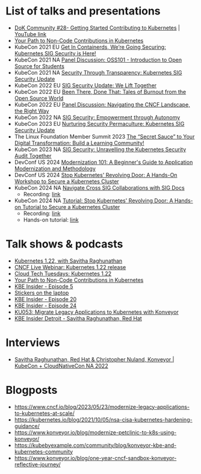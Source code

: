 # List of talks and presentations
* [DoK Community #28- Getting Started Contributing to Kubernetes](https://www.meetup.com/Data-on-Kubernetes-community/events/275961632/) | [YouTube link](https://www.youtube.com/watch?v=5Rxot4V0m50)
* [Your Path to Non-Code Contributions in Kubernetes](https://github.com/savitharaghunathan/presentations/tree/main/Starting%20with%20Non-Code%20Contributions%20in%20Kubernetes)
* KubeCon 2021 EU [Get In Containerds, We’re Going Securing: Kubernetes SIG Security is Here!](https://www.youtube.com/watch?v=0_s6zkyRpME)
* KubeCon 2021 NA [Panel Discussion: OSS101 - Introduction to Open Source for Students](https://www.youtube.com/watch?v=kH22wTwliCk)
* KubeCon 2021 NA [Security Through Transparency: Kubernetes SIG Security Update](https://www.youtube.com/watch?v=O5Wy7zSigOU)
* KubeCon 2022 EU [SIG Security Update: We Lift Together](https://youtu.be/ow2SkmWxLmU) 
* KubeCon 2022 EU [Been There, Done That: Tales of Burnout from the Open Source World](https://youtu.be/UIU8qZWL3Io)
* KubeCon 2022 EU [Panel Discussion: Navigating the CNCF Landscape, the Right Way](https://www.youtube.com/watch?v=u7vUA61sZI4)
* KubeCon 2022 NA [SIG Security: Empowerment through Autonomy](https://www.youtube.com/watch?v=8ouZx-hxols)
* KubeCon 2023 EU [Nurturing Security Permaculture: Kubernetes SIG Security Update](https://youtu.be/kPdlHnfR4PE)
* The Linux Foundation Member Summit 2023 [The “Secret Sauce” to Your Digital Transformation: Build a Learning Community!](https://github.com/savitharaghunathan/presentations/blob/main/The%20%E2%80%9CSecret%20Sauce%E2%80%9D%20to%20Your%20Digital%20Transformation%3A%20Build%20a%20Learning%20Community!/The%20%E2%80%9Csecret%20sauce%E2%80%9D%20to%20your%20digital%20transformation_%20build%20a%20learning%20community!%20(2)%20(1).pdf)
* KubeCon 2023 NA [SIG Security: Unravelling the Kubernetes Security Audit Together](https://youtu.be/qTKEd8mcb1U)
* DevConf US 2024 [Modernization 101: A Beginner's Guide to Application Modernization and Methodology](https://youtu.be/ic5WnbYVTto)
* DevConf US 2024 [Stop Kubernetes' Revolving Door: A Hands-On Workshop to Secure a Kubernetes Cluster](https://github.com/savitharaghunathan/presentations/blob/main/Stop%20Kubernetes'%20Revolving%20Door%3A%20A%20Hands-On%20Workshop%20to%20Secure%20a%20Kubernetes%20Cluster/Stop_Kubernetes_Revolving_Door__A_Hands-On__eKZYvgV.pdf)
* KubeCon 2024 NA [Navigate Cross SIG Collaborations with SIG Docs](https://sched.co/1hox8)
    * Recording: [link](https://youtu.be/C7-BM4b5Bgc)
* KubeCon 2024 NA [Tutorial: Stop Kubernetes' Revolving Door: A Hands-on Tutorial to Secure a Kubernetes Cluster](https://sched.co/1i7rJ)
    * Recording: [link](https://youtu.be/rTLcJwftMqs)
    * Hands-on tutorial: [link](https://github.com/cloudnativeessentials/kubecon-na-2024-stop-k8s-revolving-door)



# Talk shows & podcasts
* [Kubernetes 1.22, with Savitha Raghunathan](https://kubernetespodcast.com/episode/157-kubernetes-1.22/)
* [CNCF Live Webinar: Kubernetes 1.22 release](https://community.cncf.io/events/details/cncf-cncf-online-programs-presents-cncf-live-webinar-kubernetes-122-release/)
* [Cloud Tech Tuesdays: Kubernetes 1.22](https://www.youtube.com/watch?v=wKbe0T2E0QQ)
* [Your Path to Non-Code Contributions in Kubernetes](https://youtu.be/58RGh68_YyY?)
* [KBE Insider - Episode 5](https://www.youtube.com/watch?v=egXfohlN-4A)
* [Stickers on the laptop](https://anchor.fm/bartholomew-dobbyn-farrell/episodes/KubeCon-and-Stickers-with-Divya-Mohan-and-Savitha-Raghunathan-e1idd3p)
* [KBE Insider - Episode 20](https://youtu.be/bti0Jo9fEE0)
* [KBE Insider - Episode 24](https://youtu.be/Rgrbi3MIsCg)
* [KU053: Migrate Legacy Applications to Kubernetes with Konveyor](https://packetpushers.net/podcasts/kubernetes-unpacked/ku053-migrate-legacy-applications-to-kubernetes-with-konveyor/)
* [KBE Insider Detroit - Savitha Raghunathan, Red Hat](https://youtu.be/HKpQRcPuMrc)

# Interviews
* [Savitha Raghunathan, Red Hat & Christopher Nuland, Konveyor | KubeCon + CloudNativeCon NA 2022](https://youtu.be/3yRy-eR3rhg)
# Blogposts

* https://www.cncf.io/blog/2023/05/23/modernize-legacy-applications-to-kubernetes-at-scale/
* https://kubernetes.io/blog/2021/10/05/nsa-cisa-kubernetes-hardening-guidance/
* https://www.konveyor.io/blog/modernize-petclinic-to-k8s-using-konveyor/
* https://kubebyexample.com/community/blog/konveyor-kbe-and-kubernetes-community
* https://www.konveyor.io/blog/one-year-cncf-sandbox-konveyor-reflective-journey/ 
